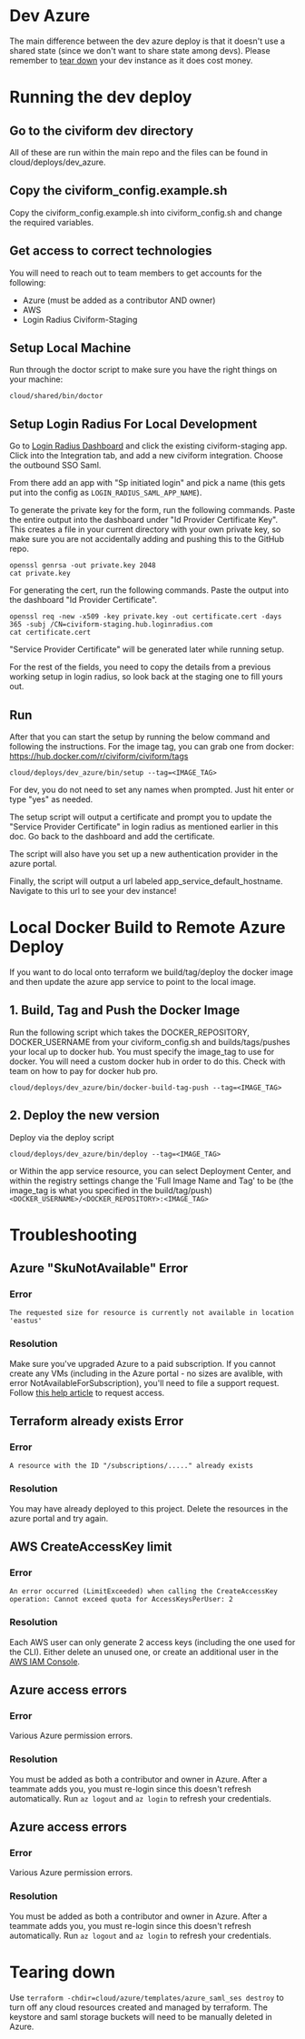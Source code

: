 # Dev Azure

The main difference between the dev azure deploy is that it doesn't use a shared
state (since we don't want to share state among devs). Please remember
to [tear down](#tearing-down) your dev instance as it does cost money.

# Running the dev deploy

## Go to the civiform dev directory

All of these are run within the main repo and the files can be found in
cloud/deploys/dev_azure.

## Copy the civiform_config.example.sh

Copy the civiform_config.example.sh into civiform_config.sh and change the
required variables.

## Get access to correct technologies

You will need to reach out to team members to get accounts for the following:

- Azure (must be added as a contributor AND owner)
- AWS
- Login Radius Civiform-Staging

## Setup Local Machine

Run through the doctor script to make sure you have the right things on your
machine:

```
cloud/shared/bin/doctor
```

## Setup Login Radius For Local Development

Go to [Login Radius Dashboard](https://dashboard.loginradius.com/) and click the
existing civiform-staging app. Click into the Integration tab, and add a new
civiform integration. Choose the outbound SSO Saml.

From there add an app with "Sp initiated login" and pick a name (this gets put
into the config as `LOGIN_RADIUS_SAML_APP_NAME`).

To generate the private key for the form, run the following commands. Paste the
entire output into the dashboard under "Id Provider Certificate Key". This
creates a file in your current directory with your own private key, so make sure
you are not accidentally adding and pushing this to the GitHub repo.

```
openssl genrsa -out private.key 2048
cat private.key
```

For generating the cert, run the following commands. Paste the output into the
dashboard "Id Provider Certificate".

```
openssl req -new -x509 -key private.key -out certificate.cert -days 365 -subj /CN=civiform-staging.hub.loginradius.com
cat certificate.cert
```

"Service Provider Certificate" will be generated later while running setup.

For the rest of the fields, you need to copy the details from a previous working
setup in login radius, so look back at the staging one to fill yours out.

## Run

After that you can start the setup by running the below command and following
the instructions. For the image tag, you can grab one from
docker: https://hub.docker.com/r/civiform/civiform/tags

```
cloud/deploys/dev_azure/bin/setup --tag=<IMAGE_TAG>
```

For dev, you do not need to set any names when prompted. Just hit enter or
type "yes" as needed.

The setup script will output a certificate and prompt you to update the "Service
Provider Certificate" in login radius as mentioned earlier in this doc. Go back
to the dashboard and add the certificate.

The script will also have you set up a new authentication provider in the azure
portal.

Finally, the script will output a url labeled app_service_default_hostname.
Navigate to this url to see your dev instance!

# Local Docker Build to Remote Azure Deploy

If you want to do local onto terraform we build/tag/deploy the docker image and
then update the azure app service to point to the local image.

## 1. Build, Tag and Push the Docker Image

Run the following script which takes the DOCKER_REPOSITORY, DOCKER_USERNAME from
your civiform_config.sh and builds/tags/pushes your local up to docker hub. You
must specify the image_tag to use for docker. You will need a custom docker hub
in order to do this. Check with team on how to pay for docker hub pro.

```
cloud/deploys/dev_azure/bin/docker-build-tag-push --tag=<IMAGE_TAG>
```

## 2. Deploy the new version

Deploy via the deploy script

```
cloud/deploys/dev_azure/bin/deploy --tag=<IMAGE_TAG>
```

or Within the app service resource, you can select Deployment Center, and within
the registry settings change the 'Full Image Name and Tag' to be (the image_tag
is what you specified in the build/tag/push)
`<DOCKER_USERNAME>/<DOCKER_REPOSITORY>:<IMAGE_TAG>`

# Troubleshooting

## Azure "SkuNotAvailable" Error

### Error

`The requested size for resource is currently not available in location 'eastus'`

### Resolution

Make sure you've upgraded Azure to a paid subscription. If you cannot create any
VMs (including in the Azure portal - no sizes are avalible, with error
NotAvailableForSubscription), you'll need to file a support request. Follow
[this help article](https://docs.microsoft.com/en-us/troubleshoot/azure/general/region-access-request-process)
to request access.

## Terraform already exists Error

### Error

`A resource with the ID "/subscriptions/....." already exists`

### Resolution

You may have already deployed to this project. Delete the resources in the azure
portal and try again.

## AWS CreateAccessKey limit

### Error

`An error occurred (LimitExceeded) when calling the CreateAccessKey operation: Cannot exceed quota for AccessKeysPerUser: 2`

### Resolution

Each AWS user can only generate 2 access keys (including the one used for the
CLI). Either delete an unused one, or create an additional user in the
[AWS IAM Console](https://console.aws.amazon.com).

## Azure access errors

### Error

Various Azure permission errors.

### Resolution

You must be added as both a contributor and owner in Azure. After a teammate
adds you, you must re-login since this doesn't refresh automatically. Run `az
logout` and `az login` to refresh your credentials.

## Azure access errors

### Error

Various Azure permission errors.

### Resolution

You must be added as both a contributor and owner in Azure. After a teammate
adds you, you must re-login since this doesn't refresh automatically. Run `az
logout` and `az login` to refresh your credentials.

# Tearing down

Use `terraform -chdir=cloud/azure/templates/azure_saml_ses destroy` to turn off
any cloud resources created and managed by terraform. The keystore and saml
storage buckets will need to be manually deleted in Azure.
